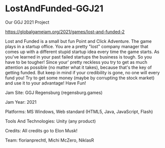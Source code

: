 # LostAndFunded-GGJ21

Our GGJ 2021 Project

https://globalgamejam.org/2021/games/lost-and-funded-2

Lost and Funded is a small but fun Point and Click Adventure. The game plays in a startup office. You are a pretty "lost" company manager that comes up with a different stupid startup idea every time the game starts. As you've learned in your past failed startups the business is tough. So you have to be tougher! Since your' pretty reckless you try to get as much attention as possible (no matter what it takes), because that's the key of getting funded. But keep in mind if your credibility is gone, no one will every fund you! Try to get some money (maybe by corrupting the stock market) and use it to your advantage! Have Fun!

Jam Site:
GGJ Regensburg (regensburg.games)

Jam Year:
2021

Platforms:
MS Windows, Web standard (HTML5, Java, JavaScript, Flash)

Tools And Technologies:
Unity (any product)

Credits:
All credits go to Elon Musk!

Team: florianprechtl, Michi McZero, NiklasR
